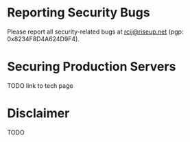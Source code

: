 # Reporting Security Bugs

Please report all security-related bugs at rcij@riseup.net (pgp: 0x8234F8D4A624D9F4).

# Securing Production Servers

TODO link to tech page

# Disclaimer

TODO